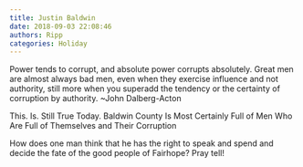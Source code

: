 ```yaml
---
title: Justin Baldwin
date: 2018-09-03 22:08:46
authors: Ripp
categories: Holiday
---
```


 Power tends to corrupt, and absolute power corrupts absolutely. Great men are almost always bad men, even when they exercise influence and not authority, still more when you superadd the tendency or the certainty of corruption by authority.
~John Dalberg-Acton

This. Is. Still True Today. 
Baldwin County Is Most Certainly Full of Men Who Are Full of Themselves and Their Corruption 

How does one man think that he has the right to speak and spend and decide the fate of the good people of Fairhope? Pray tell!